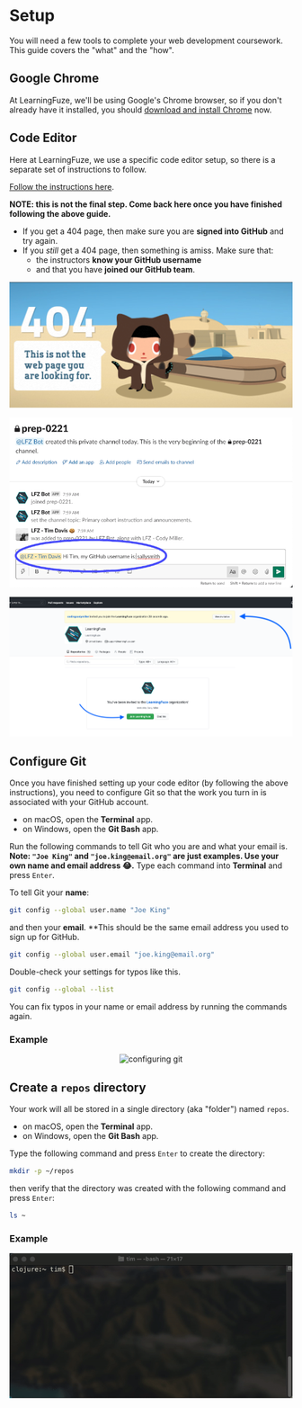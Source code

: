 # Setup

You will need a few tools to complete your web development coursework. This guide covers the "what" and the "how".

## Google Chrome

At LearningFuze, we'll be using Google's Chrome browser, so if you don't already have it installed, you should [download and install Chrome](https://www.google.com/chrome/) now.

## Code Editor

Here at LearningFuze, we use a specific code editor setup, so there is a separate set of instructions to follow.

[Follow the instructions here](https://github.com/Learning-Fuze/lfz-code).

**NOTE: this is not the final step. Come back here once you have finished following the above guide.**

- If you get a 404 page, then make sure you are **signed into GitHub**  and try again.
- If you _still_ get a 404 page, then something is amiss. Make sure that:
  - the instructors **know your GitHub username**
  - and that you have **joined our GitHub team**.

<p align="middle">
  <img src="../assets/github-not-found.png" alt="example 404 page">
</p>

<p align="middle">
  <img src="../assets/github-username-slack.png" alt="send github username via slack">
</p>

<p align="middle">
  <img src="../assets/github-invitation.png" alt="join the team">
</p>

## Configure Git

Once you have finished setting up your code editor (by following the above instructions), you need to configure Git so that the work you turn in is associated with your GitHub account.

- on macOS, open the **Terminal** app.
- on Windows, open the **Git Bash** app.

Run the following commands to tell Git who you are and what your email is. **Note: `"Joe King"` and `"joe.king@email.org"` are just examples. Use your own name and email address 😂.** Type each command into **Terminal** and press `Enter`.

To tell Git your **name**:

```bash
git config --global user.name "Joe King"
```

and then your **email**. **This should be the same email address you used to sign up for GitHub.

```bash
git config --global user.email "joe.king@email.org"
```

Double-check your settings for typos like this.

```bash
git config --global --list
```

You can fix typos in your name or email address by running the commands again.

### Example

<p align="middle">
  <img src="../assets/git-config.gif" alt="configuring git">
</p>

## Create a `repos` directory

Your work will all be stored in a single directory (aka "folder") named `repos`.

- on macOS, open the **Terminal** app.
- on Windows, open the **Git Bash** app.

Type the following command and press `Enter` to create the directory:

```bash
mkdir -p ~/repos
```

then verify that the directory was created with the following command and press `Enter`:

```bash
ls ~
```

### Example

<p align="middle">
  <img src="../assets/mkdir-repos.gif" alt="create the repos directory">
</p>
